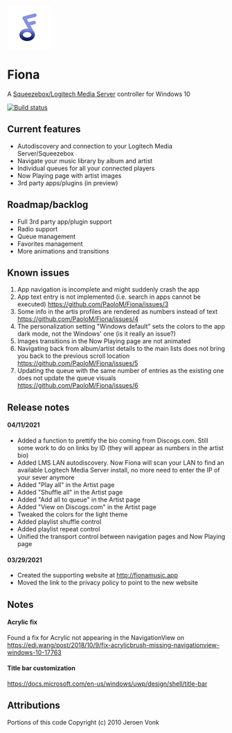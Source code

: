 ![logo](https://github.com/PaoloM/Fiona/blob/main/Original%20assets/Fiona%20logo%20-%20small.png)

# Fiona
 A [Squeezebox/Logitech Media Server](https://www.mysqueezebox.com/download) controller for Windows 10

[![Build status](https://build.appcenter.ms/v0.1/apps/c1bf4304-517e-47af-8e39-5e78f367f15b/branches/main/badge)](https://appcenter.ms)

## Current features

* Autodiscovery and connection to your Logitech Media Server/Squeezebox
* Navigate your music library by album and artist
* Individual queues for all your connected players
* Now Playing page with artist images
* 3rd party apps/plugins (in preview)

## Roadmap/backlog

* Full 3rd party app/plugin support
* Radio support
* Queue management
* Favorites management
* More animations and transitions

## Known issues

1. App navigation is incomplete and might suddenly crash the app
2. App text entry is not implemented (i.e. search in apps cannot be executed) https://github.com/PaoloM/Fiona/issues/3
3. Some info in the artis profiles are rendered as numbers instead of text https://github.com/PaoloM/Fiona/issues/4
4. The personalization setting "Windows default" sets the colors to the app dark mode, not the Windows' one (is it really an issue?)
5. Images transitions in the Now Playing page are not animated
6. Navigating back from album/artist details to the main lists does not bring you back to the previous scroll location https://github.com/PaoloM/Fiona/issues/5
7. Updating the queue with the same number of entries as the existing one does not update the queue visuals https://github.com/PaoloM/Fiona/issues/6

## Release notes

#### 04/11/2021

* Added a function to prettify the bio coming from Discogs.com. Still some work to do on links by ID (they will appear as numbers in the artist bio)
* Added LMS LAN autodiscovery. Now Fiona will scan your LAN to find an available Logitech Media Server install, no more need to enter the IP of your sever anymore
* Added "Play all" in the Artist page
* Added "Shuffle all" in the Artist page
* Added "Add all to queue" in the Artist page
* Added "View on Discogs.com" in the Artist page
* Tweaked the colors for the light theme
* Added playlist shuffle control
* Added playlist repeat control
* Unified the transport control between navigation pages and Now Playing page

#### 03/29/2021

* Created the supporting website at http://fionamusic.app
* Moved the link to the privacy policy to point to the new website

## Notes

#### Acrylic fix

Found a fix for Acrylic not appearing in the NavigationView on https://edi.wang/post/2018/10/9/fix-acrylicbrush-missing-navigationview-windows-10-17763 

#### Title bar customization

https://docs.microsoft.com/en-us/windows/uwp/design/shell/title-bar

## Attributions

 Portions of this code Copyright (c) 2010 Jeroen Vonk